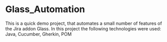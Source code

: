 # Glass_Automation
This is a quick demo project, that automates a small number of features of the Jira addon Glass. In this project the following technologies were used: Java, Cucumber, Gherkin, POM
